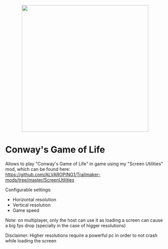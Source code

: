 <p align="center">
    <img src="https://github.com/ALVAROPING1/Trailmaker-mods/blob/master/Conway's%20Game%20of%20Life/preview.png" width="400" height="400" />
</p>

# Conway's Game of Life  

Allows to play "Conway's Game of Life" in game using my "Screen Utilities" mod, which can be found here: https://github.com/ALVAROPING1/Trailmaker-mods/tree/master/ScreenUtilities  

Configurable settings:  
- Horizontal resolution  
- Vertical resolution  
- Game speed  

Note: on multiplayer, only the host can use it as loading a screen can cause a big fps drop (specially in the case of higger resolutions)  

Disclaimer: Higher resolutions require a powerful pc in order to not crash while loading the screen  